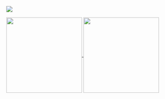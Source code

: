 ![](https://komarev.com/ghpvc/?username=your-github-username&color=ff69b4)

<a href="https://github.com/anuraghazra/github-readme-stats">
  <img height=200 align="center" src="https://github-readme-stats.vercel.app/api?username=iammuttaqi&card_width=300&theme=radical" />
</a>
<a href="https://github.com/anuraghazra/convoychat">
  <img height=200 align="center" src="https://github-readme-stats.vercel.app/api/top-langs?username=iammuttaqi&layout=compact&langs_count=8&card_width=300&theme=radical" />
</a>
